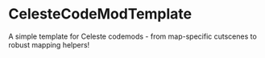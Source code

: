 # CelesteCodeModTemplate
A simple template for Celeste codemods - from map-specific cutscenes to robust mapping helpers!
